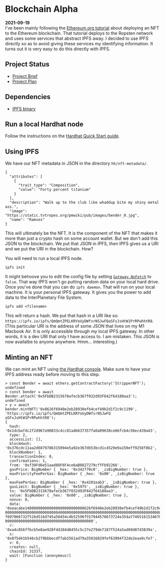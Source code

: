 # Blockchain Alpha

**2021-09-19**  
I've been mainly following the [Ethereum.org tutorial][7] about deploying an NFT to the Ethereum blockchain. That tutorial deploys to the Ropsten network and uses some services that abstract IPFS away. I decided to use IPFS directly so as to avoid giving these services my identifying information. It turns out it is very easy to do this directly with IPFS.

## Project Status

* [Project Brief][1]
* [Project Plan][2]

## Dependencies

- [IPFS binary][3]

## Run a local Hardhat node

Follow the instructions on the [Hardhat Quick Start guide][5].

## Using IPFS

We have our NFT metadata in JSON in the directory `hh/nft-metadata/`.

```
{
  "attributes": [
    {
      "trait_type": "Composition",
      "value": "Forty percent titanium"
    }
  ],
  "description": "Walk up to the club like whaddup bite my shiny metal ass.",
  "image": "https://static.tvtropes.org/pmwiki/pub/images/bender_0.jpg",
  "name": "Ramses"
}
```

This will ultimately be the NFT. It is the component of the NFT that makes it more than just a crypto hash on some account wallet. But we don't add this JSON to the blockchain. We put that JSON in IPFS, then IPFS gives us a URI and we put the URI in the blockchain. How?

You will need to run a local IPFS node.

```
ipfs init
```

It might behoove you to edit the config file by setting [`Gateway.NoFetch`][6] to `false`. That way IPFS won't go putting random data on your local hard drive. Once you've done that you can do `ipfs daemon`. That will run on your local machine. It is your personal IPFS gateway. It gives you the power to add data to the InterPlanetary File System.


```
ipfs add <filename>
```

This will return a hash. We put that hash in a URI like so: `https://ipfs.io/ipfs/QmQmtZPELKRYoUyDWfsrN5JwFQaSFxJsHtW1PrRPwhhtR8`. (This particular URI is the address of some JSON that lives on my M1 Macbook Air. It is only accessible through my local IPFS gateway. In other words, it is a dev URI that only I have access to. I am mistaken. This JSON is now availalbe to anyone anywhere. Hmm... interesting.)

## Minting an NFT

We can mint an NFT using [the Hardhat console][4]. Make sure to have your IPFS address ready before moving to this step.

```
> const Bender = await ethers.getContractFactory('StripperNFT');
undefined
> const bender = await Bender.attach('0x5FbDB2315678afecb367f032d93F642f64180aa3');
undefined
> y = await bender.mintNFT('0x8626f6940e2eb28930efb4cef49b2d1f2c9c1199', 'https://ipfs.io/ipfs/QmQmtZPELKRYoUyDWfsrN5JwFQ
aSFxJsHtW1PrRPwhhtR8');
{
  hash: '0x1dcbafdc2f2d967a90833c4cc81a4b637357fa0a09638ce66fcb4c56ec439a43',
  type: 2,
  accessList: [],
  blockHash: '0x376cdc11aa2d6879786315094e5a92e367db53bcd1c4529e9a150eff9258f8b2',
  blockNumber: 1,
  transactionIndex: 0,
  confirmations: 1,
  from: '0xf39Fd6e51aad88F6F4ce6aB8827279cffFb92266',
  gasPrice: BigNumber { _hex: '0x342770c0', _isBigNumber: true },
  maxPriorityFeePerGas: BigNumber { _hex: '0x00', _isBigNumber: true },
  maxFeePerGas: BigNumber { _hex: '0x4201eab3', _isBigNumber: true },
  gasLimit: BigNumber { _hex: '0x5975', _isBigNumber: true },
  to: '0x5FbDB2315678afecb367f032d93F642f64180aa3',
  value: BigNumber { _hex: '0x00', _isBigNumber: true },
  nonce: 0,
  data: '0xeacabe140000000000000000000000008626f6940e2eb28930efb4cef49b2d1f2c9c119900000000000000000000000000000000000000
00000000000000000000000040000000000000000000000000000000000000000000000000000000000000004368747470733a2f2f697066732e696f2
f697066732f516d516d745a50454c4b52596f557944576673724e354a774651615346784a734874573150725250776868745238000000000000000000
0000000000000000000000000000000000000000',
  r: '0xa4c856ffbcb5e8ae920fdd184d8455c5c27e279de7187f524a5ad69d87d3839a',
  s: '0x075d41b546cb279bbbecdf7ab1561ad79a35816829fef63894f32de2eaa9cfe7',
  v: 0,
  creates: null,
  chainId: 31337,
  wait: [Function (anonymous)]
}

```

[1]: docs/project-brief.md "Brief"
[2]: docs/project-plan.md "Plan"
[3]: https://docs.ipfs.io/install/command-line/#system-requirements "IPFS"
[4]: https://hardhat.org/guides/hardhat-console.html "Hardhat console"
[5]: https://hardhat.org/getting-started/#quick-start "Hardhat quickstart"
[6]: https://docs.ipfs.io/how-to/configure-node/#gateway "NoFetch"
[7]: https://ethereum.org/en/developers/tutorials/how-to-write-and-deploy-an-nft "ETH NFT"
